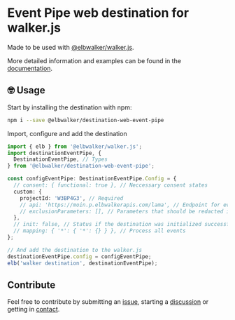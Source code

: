 # Event Pipe web destination for walker.js

Made to be used with [@elbwalker/walker.js](https://github.com/elbwalker/walker.js).

More detailed information and examples can be found in the [documentation](https://docs.elbwalker.com/).

## 🤓 Usage

Start by installing the destination with npm:

```sh
npm i --save @elbwalker/destination-web-event-pipe
```

Import, configure and add the destination

```ts
import { elb } from '@elbwalker/walker.js';
import destinationEventPipe, {
  DestinationEventPipe, // Types
} from '@elbwalker/destination-web-event-pipe';

const configEventPipe: DestinationEventPipe.Config = {
  // consent: { functional: true }, // Neccessary consent states
  custom: {
    projectId: 'W3BP4G3', // Required
    // api: 'https://moin.p.elbwalkerapis.com/lama', // Endpoint for event ingestion
    // exclusionParameters: [], // Parameters that should be redacted if available
  },
  // init: false, // Status if the destination was initialized successfully or should be skipped
  // mapping: { '*': { '*': {} } }, // Process all events
};

// And add the destination to the walker.js
destinationEventPipe.config = configEventPipe;
elb('walker destination', destinationEventPipe);
```

## Contribute

Feel free to contribute by submitting an [issue](https://github.com/elbwalker/walker.js/issues), starting a [discussion](https://github.com/elbwalker/walker.js/discussions) or getting in [contact](https://calendly.com/elb-alexander/30min).
